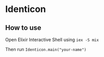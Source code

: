 # Identicon

## How to use

Open Elixir Interactive Shell using ```iex -S mix```

Then run ```Identicon.main("your-name")```
